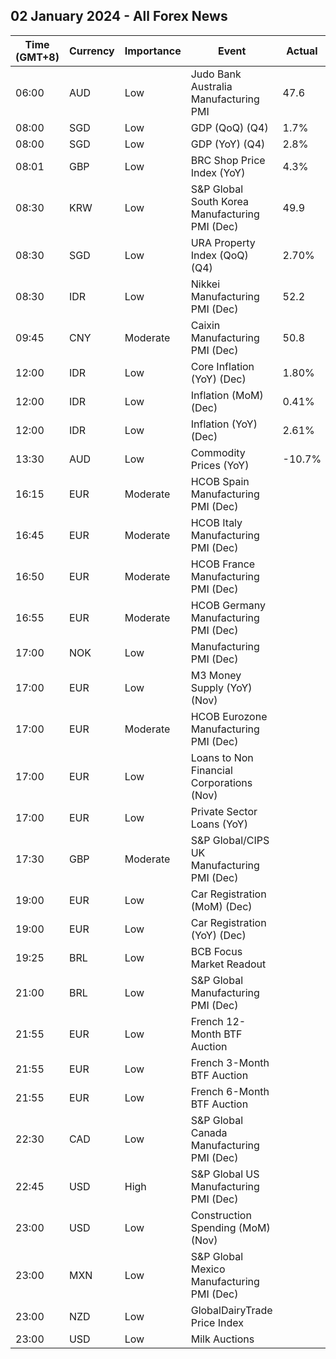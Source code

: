 ## 02 January 2024 - All Forex News

| Time (GMT+8) | Currency | Importance | Event | Actual | Forecast | Previous |
|------|----------|------------|-------|--------|----------|----------|
| 06:00 | AUD | Low | Judo Bank Australia Manufacturing PMI | 47.6 | 47.8 | 47.7 |
| 08:00 | SGD | Low | GDP (QoQ) (Q4) | 1.7% |  | 1.3% |
| 08:00 | SGD | Low | GDP (YoY) (Q4) | 2.8% |  | 1.0% |
| 08:01 | GBP | Low | BRC Shop Price Index (YoY) | 4.3% |  | 4.3% |
| 08:30 | KRW | Low | S&P Global South Korea Manufacturing PMI (Dec) | 49.9 |  | 50.0 |
| 08:30 | SGD | Low | URA Property Index (QoQ) (Q4) | 2.70% |  | 0.80% |
| 08:30 | IDR | Low | Nikkei Manufacturing PMI (Dec) | 52.2 |  | 51.7 |
| 09:45 | CNY | Moderate | Caixin Manufacturing PMI (Dec) | 50.8 | 50.4 | 50.7 |
| 12:00 | IDR | Low | Core Inflation (YoY) (Dec) | 1.80% | 1.85% | 1.87% |
| 12:00 | IDR | Low | Inflation (MoM) (Dec) | 0.41% | 0.50% | 0.38% |
| 12:00 | IDR | Low | Inflation (YoY) (Dec) | 2.61% | 2.72% | 2.86% |
| 13:30 | AUD | Low | Commodity Prices (YoY) | -10.7% |  | -12.8% |
| 16:15 | EUR | Moderate | HCOB Spain Manufacturing PMI (Dec) |  | 47.0 | 46.3 |
| 16:45 | EUR | Moderate | HCOB Italy Manufacturing PMI (Dec) |  | 44.4 | 44.4 |
| 16:50 | EUR | Moderate | HCOB France Manufacturing PMI (Dec) |  | 42.0 | 42.9 |
| 16:55 | EUR | Moderate | HCOB Germany Manufacturing PMI (Dec) |  | 43.1 | 42.6 |
| 17:00 | NOK | Low | Manufacturing PMI (Dec) |  |  | 49.9 |
| 17:00 | EUR | Low | M3 Money Supply (YoY) (Nov) |  | -1.0% | -1.0% |
| 17:00 | EUR | Moderate | HCOB Eurozone Manufacturing PMI (Dec) |  | 44.2 | 44.2 |
| 17:00 | EUR | Low | Loans to Non Financial Corporations (Nov) |  |  | -0.3% |
| 17:00 | EUR | Low | Private Sector Loans (YoY) |  | 0.8% | 0.6% |
| 17:30 | GBP | Moderate | S&P Global/CIPS UK Manufacturing PMI (Dec) |  | 46.4 | 47.2 |
| 19:00 | EUR | Low | Car Registration (MoM) (Dec) |  |  | 0.50% |
| 19:00 | EUR | Low | Car Registration (YoY) (Dec) |  |  | 7.00% |
| 19:25 | BRL | Low | BCB Focus Market Readout |  |  |  |
| 21:00 | BRL | Low | S&P Global Manufacturing PMI (Dec) |  |  | 49.4 |
| 21:55 | EUR | Low | French 12-Month BTF Auction |  |  | 3.333% |
| 21:55 | EUR | Low | French 3-Month BTF Auction |  |  | 3.729% |
| 21:55 | EUR | Low | French 6-Month BTF Auction |  |  | 3.690% |
| 22:30 | CAD | Low | S&P Global Canada Manufacturing PMI (Dec) |  |  | 47.7 |
| 22:45 | USD | High | S&P Global US Manufacturing PMI (Dec) |  | 48.2 | 49.4 |
| 23:00 | USD | Low | Construction Spending (MoM) (Nov) |  | 0.5% | 0.6% |
| 23:00 | MXN | Low | S&P Global Mexico Manufacturing PMI (Dec) |  |  | 52.50 |
| 23:00 | NZD | Low | GlobalDairyTrade Price Index |  |  | 2.3% |
| 23:00 | USD | Low | Milk Auctions |  |  | 3,388.0 |

